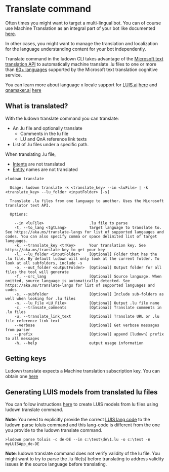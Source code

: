 # Translate command
Often times you might want to target a multi-lingual bot. You can of course use Machine Translation as an integral part of your bot like documented [here](https://docs.microsoft.com/en-us/azure/bot-service/bot-builder-howto-translation?view=azure-bot-service-4.0&tabs=cs). 

In other cases, you might want to manage the translation and localization for the language understanding content for your bot independently. 

Translate command in the ludown CLI takes advantage of the [Microsoft text translation API](https://docs.microsoft.com/en-us/azure/cognitive-services/translator/) to automatically machine translate .lu files to one or more than [60+ languages](https://aka.ms/translate-langs) supported by the Microsoft text translation cognitive service.

You can learn more about language x locale support for [LUIS.ai](https://www.luis.ai/) [here](https://docs.microsoft.com/en-us/azure/cognitive-services/LUIS/luis-supported-languages) and [qnamaker.ai](https://www.qnamaker.ai/) [here](https://docs.microsoft.com/en-us/azure/cognitive-services/qnamaker/overview/languages-supported)

## What is translated? 
With the ludown translate command you can translate: 
- An .lu file and optionally translate
    - Comments in the lu file
    - LU and QnA reference link texts
- List of .lu files under a specific path.

When translating .lu file, 
- [Intents](docs/lu-file-format.md#intent) are not translated
- [Entity](docs/lu-file-format.md#entity) names are not translated

```
>ludown translate

  Usage: ludown translate -k <translate_key> --in <luFile> | -k <translate_key> --lu_folder <inputFolder> [-s]

  Translate .lu files from one language to another. Uses the Microsoft translator text API.

  Options:

    --in <luFile>                    .lu file to parse
    -t, --to_lang <tgtLang>          Target language to translate to. See https://aka.ms/translate-langs for list of supported langauges and codes. You can also specify comma or space delimited list of target languages.
    -k, --translate_key <trKey>      Your translation key. See https://aka.ms/translate-key to get your key
    -l, --lu_folder <inputFolder>    [Optional] Folder that has the .lu file. By default ludown will only look at the current folder. To look at all subfolders, include -s
    -o, --out_folder <outputFolder>  [Optional] Output folder for all files the tool will generate
    -f, --src_lang                   [Optional] Source language. When omitted, source language is automatically detected. See https://aka.ms/translate-langs for list of supported languages and codes
    -s, --subfolder                  [Optional] Include sub-folders as well when looking for .lu files
    -n, --lu_File <LU_File>          [Optional] Output .lu file name
    -c, --transate_comments          [Optional] Translate comments in .lu files
    -u, --translate_link_text        [Optional] Translate URL or .lu file reference link text
    --verbose                        [Optional] Get verbose messages from parser
    --prefix                         [Optional] append [ludown] prefix to all messages
    -h, --help                       output usage information
```

## Getting keys
Ludown translate expects a Machine translation subscription key. You can obtain one [here](https://aka.ms/translate-key)

## Generating LUIS models from translated lu files
You can follow instructions [here](https://aka.ms/translate-langs) to create LUIS models from lu files using ludown translate command. 

**Note**: You need to explicitly provide the correct [LUIS lang code](https://docs.microsoft.com/en-us/azure/cognitive-services/LUIS/luis-supported-languages) to the ludown parse toluis command and this lang-code is different from the one you provide to the ludown translate command.

```
>ludown parse toluis -c de-DE --in c:\test\de\1.lu -o c:\test -n myLUISApp_de-DE
```

**Note**: ludown translate command does not verify validity of the lu file. You might want to try to parse the .lu file(s) before translating to address validity issues in the source language before translating. 